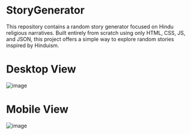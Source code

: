 # StoryGenerator
This repository contains a random story generator focused on Hindu religious narratives. Built entirely from scratch using only HTML, CSS, JS, and JSON, this project offers a simple way to explore random stories inspired by Hinduism.

# Desktop View
![image](https://github.com/SimantaRajSarma/StoryGenerator/images/desktop-view.jpg)

# Mobile View
![image](https://github.com/SimantaRajSarma/StoryGenerator/images/mobile-view.jpg)
